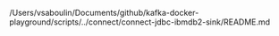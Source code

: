 /Users/vsaboulin/Documents/github/kafka-docker-playground/scripts/../connect/connect-jdbc-ibmdb2-sink/README.md